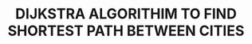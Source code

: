 <center><h1> DIJKSTRA ALGORITHIM TO FIND SHORTEST PATH BETWEEN CITIES</h1> </center?
![Screenshot from 2022-06-25 09-59-08](https://user-images.githubusercontent.com/70337488/175762504-cdc18a11-e8f7-4a9d-a811-54109c7bded7.png)  
![Screenshot from 2022-06-25 09-57-26](https://user-images.githubusercontent.com/70337488/175762447-2a6ca44b-89fa-480d-8e21-b91a9003657e.png)
![Screenshot from 2022-06-25 09-57-08](https://user-images.githubusercontent.com/70337488/175762448-adb41e31-9eae-4043-9234-0b7e291a69a3.png)
![Screenshot from 2022-06-25 09-56-58](https://user-images.githubusercontent.com/70337488/175762449-68a8e558-5f1d-4121-bab8-34bc8d128bd0.png)
